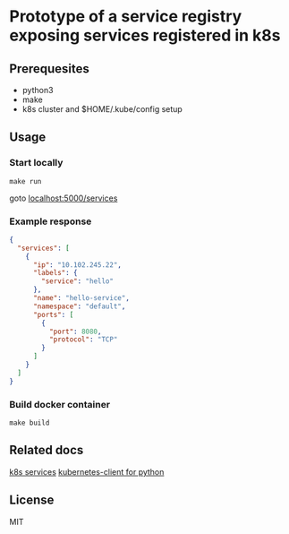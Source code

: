 # Prototype of a service registry exposing services registered in k8s

## Prerequesites
* python3
* make
* k8s cluster and $HOME/.kube/config setup

## Usage

### Start locally
```
make run
```

goto [localhost:5000/services](http://localhost:5000/services?namespace=default&field_selector=&label_selector=)

### Example response
```json
{
  "services": [
    {
      "ip": "10.102.245.22", 
      "labels": {
        "service": "hello"
      }, 
      "name": "hello-service", 
      "namespace": "default", 
      "ports": [
        {
          "port": 8080, 
          "protocol": "TCP"
        }
      ]
    }
  ]
}
```

### Build docker container
```
make build
```

## Related docs
[k8s services](https://kubernetes.io/docs/concepts/services-networking/)
[kubernetes-client for python](https://github.com/kubernetes-client/python/blob/master/kubernetes/docs/CoreV1Api.md#list_namespaced_service)

## License
MIT
